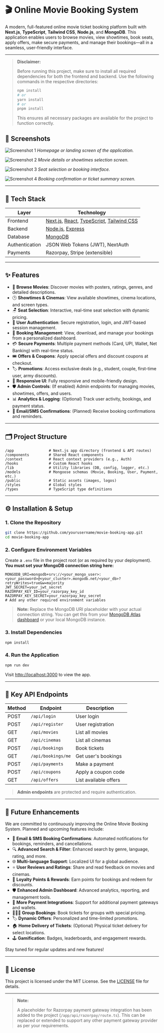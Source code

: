 # 🎬 Online Movie Booking System

A modern, full-featured online movie ticket booking platform built with **Next.js**, **TypeScript**, **Tailwind CSS**, **Node.js**, and **MongoDB**. This application enables users to browse movies, view showtimes, book seats, apply offers, make secure payments, and manage their bookings—all in a seamless, user-friendly interface.

---

> **Disclaimer:**
> 
> Before running this project, make sure to install all required dependencies for both the frontend and backend. Use the following commands in the respective directories:
> 
> ```bash
> npm install
> # or
> yarn install
> # or
> pnpm install
> ```
> 
> This ensures all necessary packages are available for the project to function correctly.

## 📸 Screenshots

![Screenshot 1](public/Images/Screenshot%202025-07-05%20192244.png)
*Homepage or landing screen of the application.*

![Screenshot 2](public/Images/Screenshot%202025-07-05%20192436.png)
*Movie details or showtimes selection screen.*

![Screenshot 3](public/Images/Screenshot%202025-07-05%20192547.png)
*Seat selection or booking interface.*

![Screenshot 4](public/Images/Screenshot%202025-07-05%20192638.png)
*Booking confirmation or ticket summary screen.*

---

## 🚀 Tech Stack

| Layer          | Technology                                                                 |
| -------------- | -------------------------------------------------------------------------- |
| Frontend       | [Next.js](https://nextjs.org/), [React](https://reactjs.org/), [TypeScript](https://www.typescriptlang.org/), [Tailwind CSS](https://tailwindcss.com/) |
| Backend        | [Node.js](https://nodejs.org/), [Express](https://expressjs.com/)          |
| Database       | [MongoDB](https://www.mongodb.com/)                                       |
| Authentication | JSON Web Tokens (JWT), NextAuth                                            |
| Payments       | Razorpay, Stripe (extensible)                                              |

---

## ✨ Features

- 🎥 **Browse Movies**: Discover movies with posters, ratings, genres, and detailed descriptions.
- 🕒 **Showtimes & Cinemas**: View available showtimes, cinema locations, and screen types.
- 🪑 **Seat Selection**: Interactive, real-time seat selection with dynamic pricing.
- 🔐 **User Authentication**: Secure registration, login, and JWT-based session management.
- 🧾 **Booking Management**: View, download, and manage your bookings from a personalized dashboard.
- 💳 **Secure Payments**: Multiple payment methods (Card, UPI, Wallet, Net Banking) with real-time status.
- 🎟️ **Offers & Coupons**: Apply special offers and discount coupons at checkout.
- 🏷️ **Promotions**: Access exclusive deals (e.g., student, couple, first-time user, army discounts).
- 📱 **Responsive UI**: Fully responsive and mobile-friendly design.
- 🛡️ **Admin Controls**: (If enabled) Admin endpoints for managing movies, showtimes, offers, and users.
- 📊 **Analytics & Logging**: (Optional) Track user activity, bookings, and payment status.
- 📨 **Email/SMS Confirmations**: (Planned) Receive booking confirmations and reminders.

---

## 🗂️ Project Structure

```
/app                # Next.js app directory (frontend & API routes)
/components         # Shared React components
/context            # React context providers (e.g., Auth)
/hooks              # Custom React hooks
/lib                # Utility libraries (DB, config, logger, etc.)
/models             # Mongoose schemas (Movie, Booking, User, Payment, etc.)
/public             # Static assets (images, logos)
/styles             # Global styles
/types              # TypeScript type definitions
```

---

## ⚙️ Installation & Setup

### 1. Clone the Repository

```bash
git clone https://github.com/yourusername/movie-booking-app.git
cd movie-booking-app
```

### 2. Configure Environment Variables

Create a `.env` file in the project root (or as required by your deployment). **You must set your MongoDB connection string here:**

```
MONGODB_URI=mongodb+srv://<your_mongo_user>:<your_password>@<your_cluster>.mongodb.net/<your_db>?retryWrites=true&w=majority
JWT_SECRET=your_jwt_secret
RAZORPAY_KEY_ID=your_razorpay_key_id
RAZORPAY_KEY_SECRET=your_razorpay_key_secret
# Add any other required environment variables
```

> **Note:** Replace the MongoDB URI placeholder with your actual connection string. You can get this from your [MongoDB Atlas dashboard](https://cloud.mongodb.com/) or your local MongoDB instance.

### 3. Install Dependencies

```bash
npm install
```

### 4. Run the Application

```bash
npm run dev
```

Visit [http://localhost:3000](http://localhost:3000) to view the app.

---

## 🧩 Key API Endpoints

| Method | Endpoint                | Description                  |
|--------|------------------------ |------------------------------|
| POST   | `/api/login`            | User login                   |
| POST   | `/api/register`         | User registration            |
| GET    | `/api/movies`           | List all movies              |
| GET    | `/api/cinemas`          | List all cinemas             |
| POST   | `/api/bookings`         | Book tickets                 |
| GET    | `/api/bookings/me`      | Get user's bookings          |
| POST   | `/api/payments`         | Make a payment               |
| POST   | `/api/coupons`          | Apply a coupon code          |
| GET    | `/api/offers`           | List available offers        |

> **Admin endpoints** are protected and require authentication.

---

## 🚀 Future Enhancements

We are committed to continuously improving the Online Movie Booking System. Planned and upcoming features include:

- 📧 **Email & SMS Booking Confirmations**: Automated notifications for bookings, reminders, and cancellations.
- 🔍 **Advanced Search & Filter**: Enhanced search by genre, language, rating, and more.
- 🌐 **Multi-language Support**: Localized UI for a global audience.
- ⭐ **User Reviews and Ratings**: Share and read feedback on movies and cinemas.
- 🎁 **Loyalty Points & Rewards**: Earn points for bookings and redeem for discounts.
- 🛡️ **Enhanced Admin Dashboard**: Advanced analytics, reporting, and management tools.
- 🏦 **More Payment Integrations**: Support for additional payment gateways and wallets.
- 🧑‍🤝‍🧑 **Group Bookings**: Book tickets for groups with special pricing.
- 🏷️ **Dynamic Offers**: Personalized and time-limited promotions.
- 🏠 **Home Delivery of Tickets**: (Optional) Physical ticket delivery for select locations.
- 🕹️ **Gamification**: Badges, leaderboards, and engagement rewards.

Stay tuned for regular updates and new features!

---

## 📝 License

This project is licensed under the MIT License. See the [LICENSE](LICENSE) file for details.

---

> **Note:**
> 
> A placeholder for Razorpay payment gateway integration has been added to the project (`/app/api/razorpay/route.ts`). This can be replaced or extended to support any other payment gateway provider as per your requirements.

